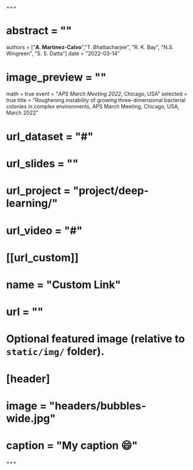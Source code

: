 +++
# abstract = ""
authors = ["**A. Martínez-Calvo**","T. Bhattacharjee", "R. K. Bay", "N.S. Wingreen", "S. S. Datta"]
date = "2022-03-14"
# image_preview = ""
math = true
event = "_APS March Meeting 2022_, Chicago, USA"
selected = true
title = "Roughening instability of growing three-dimensional bacterial colonies in complex environments, APS March Meeting, Chicago, USA, March 2022"
# url_dataset = "#"
# url_slides = ""
# url_project = "project/deep-learning/"
# url_video = "#"

# [[url_custom]]
 # name = "Custom Link"
 # url = ""

# Optional featured image (relative to `static/img/` folder).
# [header]
# image = "headers/bubbles-wide.jpg"
# caption = "My caption :smile:"

+++
